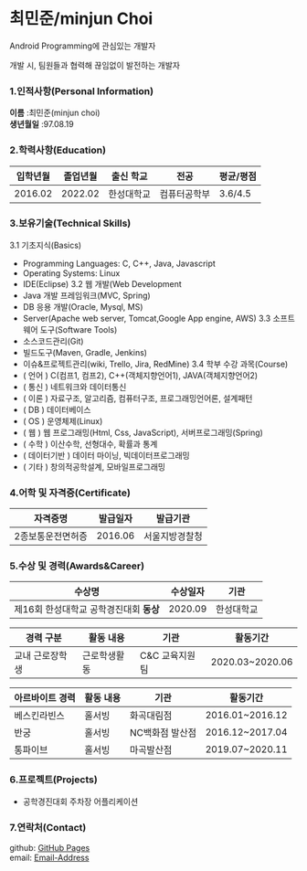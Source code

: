 # 최민준/minjun Choi

Android Programming에 관심있는 개발자     


개발 시, 팀원들과 협력해 끊임없이 발전하는 개발자     

### 1.인적사항(Personal Information)  
**이름** :최민준(minjun choi)     
**생년월일** :97.08.19     

### 2.학력사항(Education)  

|입학년월|졸업년월|출신 학교|전공|평균/평점|
|-------|--------|---------|-----|---------|
|2016.02|2022.02|한성대학교|컴퓨터공학부|3.6/4.5|

### 3.보유기술(Technical Skills)   
3.1 기초지식(Basics)  
  * Programming Languages: C, C++, Java, Javascript
  * Operating Systems: Linux
  * IDE(Eclipse)
3.2 웹 개발(Web Development
  * Java 개발 프레임워크(MVC, Spring)
  * DB 응용 개발(Oracle, Mysql, MS)
  * Server(Apache web server, Tomcat,Google App engine, AWS)
3.3 소프트웨어 도구(Software Tools) 
  * 소스코드관리(Git) 
  * 빌드도구(Maven, Gradle, Jenkins) 
  * 이슈&프로젝트관리(wiki, Trello, Jira, RedMine) 
3.4 학부 수강 과목(Course) 
  * ( 언어 ) C(컴프1, 컴프2), C++(객체지향언어1), JAVA(객체지향언어2)
  * ( 통신 ) 네트워크와 데이터통신 
  * ( 이론 ) 자료구조, 알고리즘, 컴퓨터구조, 프로그래밍언어론, 설계패턴 
  * ( DB ) 데이터베이스 
  * ( OS ) 운영체제(Linux)
  * ( 웹 ) 웹 프로그래밍(Html, Css, JavaScript), 서버프로그래밍(Spring)
  * ( 수학 ) 이산수학, 선형대수, 확률과 통계 
  * ( 데이터기반 ) 데이터 마이닝, 빅데이터프로그래밍 
  * ( 기타 ) 창의적공학설계, 모바일프로그래밍  


### 4.어학 및 자격증(Certificate)
|자격증명|발급일자|발급기관| 
|------|---------|---------|
|2종보통운전면허증|2016.06|서울지방경찰청|

### 5.수상 및 경력(Awards&Career)
|수상명|수상일자|기관|
|-------|-------|---|
|제16회 한성대학교 공학경진대회 **동상** |2020.09|한성대학교|

|경력 구분|활동 내용| 기관| 활동기간|
|---------|---------|-----|---------|
|교내 근로장학생| 근로학생활동| C&C 교육지원팀|2020.03~2020.06|

|아르바이트 경력|활동 내용|기관|활동기간| 
|---------------|---------|-----|-------|
|베스킨라빈스|홀서빙|화곡대림점|2016.01~2016.12|
|반궁|홀서빙|NC백화점 발산점|2016.12~2017.04|
|통파이브|홀서빙|마곡발산점|2019.07~2020.11|

### 6.프로젝트(Projects)
- 공학경진대회 주차장 어플리케이션 

### 7.연락처(Contact)  
github: [GitHub Pages](https://github.com/Choiminjun-x)   
email: [Email-Address](819alswns@naver.com)   
